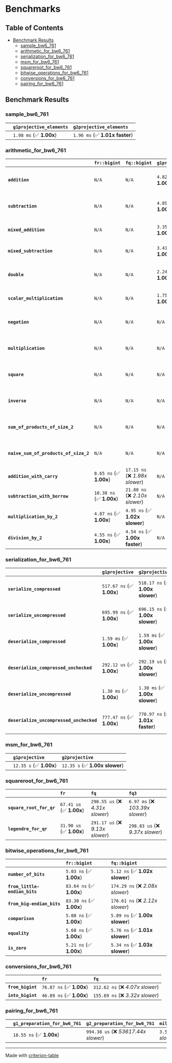 # Benchmarks

## Table of Contents

- [Benchmark Results](#benchmark-results)
    - [sample_bw6_761](#sample_bw6_761)
    - [arithmetic_for_bw6_761](#arithmetic_for_bw6_761)
    - [serialization_for_bw6_761](#serialization_for_bw6_761)
    - [msm_for_bw6_761](#msm_for_bw6_761)
    - [squareroot_for_bw6_761](#squareroot_for_bw6_761)
    - [bitwise_operations_for_bw6_761](#bitwise_operations_for_bw6_761)
    - [conversions_for_bw6_761](#conversions_for_bw6_761)
    - [pairing_for_bw6_761](#pairing_for_bw6_761)

## Benchmark Results

### sample_bw6_761

|        | `g1projective_elements`          | `g2projective_elements`           |
|:-------|:---------------------------------|:--------------------------------- |
|        | `1.98 ms` (✅ **1.00x**)          | `1.96 ms` (✅ **1.01x faster**)    |

### arithmetic_for_bw6_761

|                                       | `fr::bigint`             | `fq::bigint`                    | `g1projective`          | `g2projective`                 | `fq3`                            | `fq6`                             | `fq`                              | `fr`                               |
|:--------------------------------------|:-------------------------|:--------------------------------|:------------------------|:-------------------------------|:---------------------------------|:----------------------------------|:----------------------------------|:---------------------------------- |
| **`addition`**                        | `N/A`                    | `N/A`                           | `4.82 us` (✅ **1.00x**) | `4.82 us` (✅ **1.00x slower**) | `75.41 ns` (🚀 **63.98x faster**) | `159.90 ns` (🚀 **30.17x faster**) | `27.37 ns` (🚀 **176.30x faster**) | `12.47 ns` (🚀 **386.96x faster**)  |
| **`subtraction`**                     | `N/A`                    | `N/A`                           | `4.89 us` (✅ **1.00x**) | `4.89 us` (✅ **1.00x slower**) | `76.22 ns` (🚀 **64.16x faster**) | `151.82 ns` (🚀 **32.21x faster**) | `25.81 ns` (🚀 **189.43x faster**) | `13.07 ns` (🚀 **374.20x faster**)  |
| **`mixed_addition`**                  | `N/A`                    | `N/A`                           | `3.35 us` (✅ **1.00x**) | `3.35 us` (✅ **1.00x faster**) | `N/A`                            | `N/A`                             | `N/A`                             | `N/A`                              |
| **`mixed_subtraction`**               | `N/A`                    | `N/A`                           | `3.41 us` (✅ **1.00x**) | `3.41 us` (✅ **1.00x slower**) | `N/A`                            | `N/A`                             | `N/A`                             | `N/A`                              |
| **`double`**                          | `N/A`                    | `N/A`                           | `2.24 us` (✅ **1.00x**) | `2.24 us` (✅ **1.00x slower**) | `53.36 ns` (🚀 **41.90x faster**) | `116.40 ns` (🚀 **19.21x faster**) | `19.14 ns` (🚀 **116.80x faster**) | `7.13 ns` (🚀 **313.62x faster**)   |
| **`scalar_multiplication`**           | `N/A`                    | `N/A`                           | `1.75 ms` (✅ **1.00x**) | `1.75 ms` (✅ **1.00x faster**) | `N/A`                            | `N/A`                             | `N/A`                             | `N/A`                              |
| **`negation`**                        | `N/A`                    | `N/A`                           | `N/A`                   | `N/A`                          | `72.96 ns` (❌ *3.96x slower*)    | `119.05 ns` (❌ *6.46x slower*)    | `22.54 ns` (❌ *1.22x slower*)     | `18.43 ns` (✅ **1.00x**)           |
| **`multiplication`**                  | `N/A`                    | `N/A`                           | `N/A`                   | `N/A`                          | `2.49 us` (❌ *32.92x slower*)    | `7.96 us` (❌ *105.23x slower*)    | `301.87 ns` (❌ *3.99x slower*)    | `75.66 ns` (✅ **1.00x**)           |
| **`square`**                          | `N/A`                    | `N/A`                           | `N/A`                   | `N/A`                          | `1.79 us` (❌ *26.81x slower*)    | `5.55 us` (❌ *82.98x slower*)     | `243.81 ns` (❌ *3.65x slower*)    | `66.88 ns` (✅ **1.00x**)           |
| **`inverse`**                         | `N/A`                    | `N/A`                           | `N/A`                   | `N/A`                          | `51.62 us` (❌ *3.57x slower*)    | `60.75 us` (❌ *4.20x slower*)     | `47.41 us` (❌ *3.28x slower*)     | `14.46 us` (✅ **1.00x**)           |
| **`sum_of_products_of_size_2`**       | `N/A`                    | `N/A`                           | `N/A`                   | `N/A`                          | `5.13 us` (❌ *43.76x slower*)    | `16.21 us` (❌ *138.39x slower*)   | `418.73 ns` (❌ *3.57x slower*)    | `117.14 ns` (✅ **1.00x**)          |
| **`naive_sum_of_products_of_size_2`** | `N/A`                    | `N/A`                           | `N/A`                   | `N/A`                          | `5.07 us` (❌ *30.94x slower*)    | `16.10 us` (❌ *98.24x slower*)    | `645.31 ns` (❌ *3.94x slower*)    | `163.90 ns` (✅ **1.00x**)          |
| **`addition_with_carry`**             | `8.65 ns` (✅ **1.00x**)  | `17.15 ns` (❌ *1.98x slower*)   | `N/A`                   | `N/A`                          | `N/A`                            | `N/A`                             | `N/A`                             | `N/A`                              |
| **`subtraction_with_borrow`**         | `10.38 ns` (✅ **1.00x**) | `21.80 ns` (❌ *2.10x slower*)   | `N/A`                   | `N/A`                          | `N/A`                            | `N/A`                             | `N/A`                             | `N/A`                              |
| **`multiplication_by_2`**             | `4.87 ns` (✅ **1.00x**)  | `4.95 ns` (✅ **1.02x slower**)  | `N/A`                   | `N/A`                          | `N/A`                            | `N/A`                             | `N/A`                             | `N/A`                              |
| **`division_by_2`**                   | `4.55 ns` (✅ **1.00x**)  | `4.54 ns` (✅ **1.00x faster**)  | `N/A`                   | `N/A`                          | `N/A`                            | `N/A`                             | `N/A`                             | `N/A`                              |

### serialization_for_bw6_761

|                                          | `g1projective`            | `g2projective`                   | `fr`                                | `fq`                                | `fq3`                             | `fq6`                             |
|:-----------------------------------------|:--------------------------|:---------------------------------|:------------------------------------|:------------------------------------|:----------------------------------|:--------------------------------- |
| **`serialize_compressed`**               | `517.67 ns` (✅ **1.00x**) | `518.17 ns` (✅ **1.00x slower**) | `55.89 ns` (🚀 **9.26x faster**)     | `171.31 ns` (🚀 **3.02x faster**)    | `517.72 ns` (✅ **1.00x slower**)  | `1.07 us` (❌ *2.08x slower*)      |
| **`serialize_uncompressed`**             | `695.99 ns` (✅ **1.00x**) | `696.15 ns` (✅ **1.00x slower**) | `55.84 ns` (🚀 **12.46x faster**)    | `172.27 ns` (🚀 **4.04x faster**)    | `517.76 ns` (✅ **1.34x faster**)  | `1.07 us` (❌ *1.54x slower*)      |
| **`deserialize_compressed`**             | `1.59 ms` (✅ **1.00x**)   | `1.59 ms` (✅ **1.00x slower**)   | `94.23 ns` (🚀 **16862.66x faster**) | `340.24 ns` (🚀 **4670.15x faster**) | `1.03 us` (🚀 **1539.02x faster**) | `2.08 us` (🚀 **765.10x faster**)  |
| **`deserialize_compressed_unchecked`**   | `292.12 us` (✅ **1.00x**) | `292.19 us` (✅ **1.00x slower**) | `94.25 ns` (🚀 **3099.55x faster**)  | `340.26 ns` (🚀 **858.53x faster**)  | `1.03 us` (🚀 **282.94x faster**)  | `2.08 us` (🚀 **140.64x faster**)  |
| **`deserialize_uncompressed`**           | `1.30 ms` (✅ **1.00x**)   | `1.30 ms` (✅ **1.00x slower**)   | `94.21 ns` (🚀 **13771.85x faster**) | `340.65 ns` (🚀 **3808.87x faster**) | `1.03 us` (🚀 **1256.86x faster**) | `2.08 us` (🚀 **624.79x faster**)  |
| **`deserialize_uncompressed_unchecked`** | `777.47 ns` (✅ **1.00x**) | `770.97 ns` (✅ **1.01x faster**) | `93.97 ns` (🚀 **8.27x faster**)     | `340.18 ns` (🚀 **2.29x faster**)    | `1.03 us` (❌ *1.33x slower*)      | `2.08 us` (❌ *2.67x slower*)      |

### msm_for_bw6_761

|        | `g1projective`          | `g2projective`                  |
|:-------|:------------------------|:------------------------------- |
|        | `12.35 s` (✅ **1.00x**) | `12.35 s` (✅ **1.00x slower**)  |

### squareroot_for_bw6_761

|                          | `fr`                     | `fq`                             | `fq3`                             |
|:-------------------------|:-------------------------|:---------------------------------|:--------------------------------- |
| **`square_root_for_qr`** | `67.41 us` (✅ **1.00x**) | `290.55 us` (❌ *4.31x slower*)   | `6.97 ms` (❌ *103.39x slower*)    |
| **`legendre_for_qr`**    | `31.90 us` (✅ **1.00x**) | `291.17 us` (❌ *9.13x slower*)   | `298.83 us` (❌ *9.37x slower*)    |

### bitwise_operations_for_bw6_761

|                               | `fr::bigint`             | `fq::bigint`                      |
|:------------------------------|:-------------------------|:--------------------------------- |
| **`number_of_bits`**          | `5.03 ns` (✅ **1.00x**)  | `5.12 ns` (✅ **1.02x slower**)    |
| **`from_little-endian_bits`** | `83.64 ns` (✅ **1.00x**) | `174.29 ns` (❌ *2.08x slower*)    |
| **`from_big-endian_bits`**    | `83.30 ns` (✅ **1.00x**) | `176.61 ns` (❌ *2.12x slower*)    |
| **`comparison`**              | `5.08 ns` (✅ **1.00x**)  | `5.09 ns` (✅ **1.00x slower**)    |
| **`equality`**                | `5.68 ns` (✅ **1.00x**)  | `5.76 ns` (✅ **1.01x slower**)    |
| **`is_zero`**                 | `5.21 ns` (✅ **1.00x**)  | `5.34 ns` (✅ **1.03x slower**)    |

### conversions_for_bw6_761

|                   | `fr`                     | `fq`                              |
|:------------------|:-------------------------|:--------------------------------- |
| **`from_bigint`** | `76.87 ns` (✅ **1.00x**) | `312.62 ns` (❌ *4.07x slower*)    |
| **`into_bigint`** | `46.89 ns` (✅ **1.00x**) | `155.69 ns` (❌ *3.32x slower*)    |

### pairing_for_bw6_761

|        | `g1_preparation_for_bw6_761`          | `g2_preparation_for_bw6_761`          | `miller_loop_for_bw6_761`           | `final_exponentiation_for_bw6_761`          | `full_pairing_for_bw6_761`           |
|:-------|:--------------------------------------|:--------------------------------------|:------------------------------------|:--------------------------------------------|:------------------------------------ |
|        | `18.55 ns` (✅ **1.00x**)              | `994.38 us` (❌ *53617.44x slower*)    | `3.53 ms` (❌ *190222.95x slower*)   | `4.21 ms` (❌ *226757.74x slower*)           | `8.73 ms` (❌ *470949.02x slower*)    |

---
Made with [criterion-table](https://github.com/nu11ptr/criterion-table)


